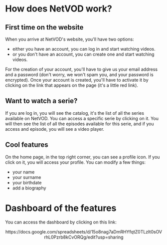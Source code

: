 # How does NetVOD work?
## First time on the website
When you arrive at NetVOD's website, you'll have two options: 
- either you have an account, you can log in and start watching videos.
- or you don't have an account, you can create one and start watching videos.

For the creation of your account, you'll have to give us your email address and a password (don't worry, we won't spam you, and your password is encrypted).
Once your account is created, you'll have to activate it by clicking on the link that appears on the page (it's a little red link).

## Want to watch a serie?
If you are log in, you will see the catalog, it's the list of all the series available on NetVOD. You can access a specific serie by clicking on it. You will then see the list of all the episodes available for this serie, and if you access and episode, you will see a video player.

## Cool features
On the home page, in the top right corner, you can see a profile icon. If you click on it, you will access your profile. You can modify a few things:
- your name
- your surname
- your birthdate
- add a biography


# Dashboard of the features
You can access the dashboard by clicking on this link:
<p style="text-align: center;">https://docs.google.com/spreadsheets/d/15o8nag7aDmRHYfqtZ0TLzIt0sOVrhL0Pzrb8kCvORQg/edit?usp=sharing</p>